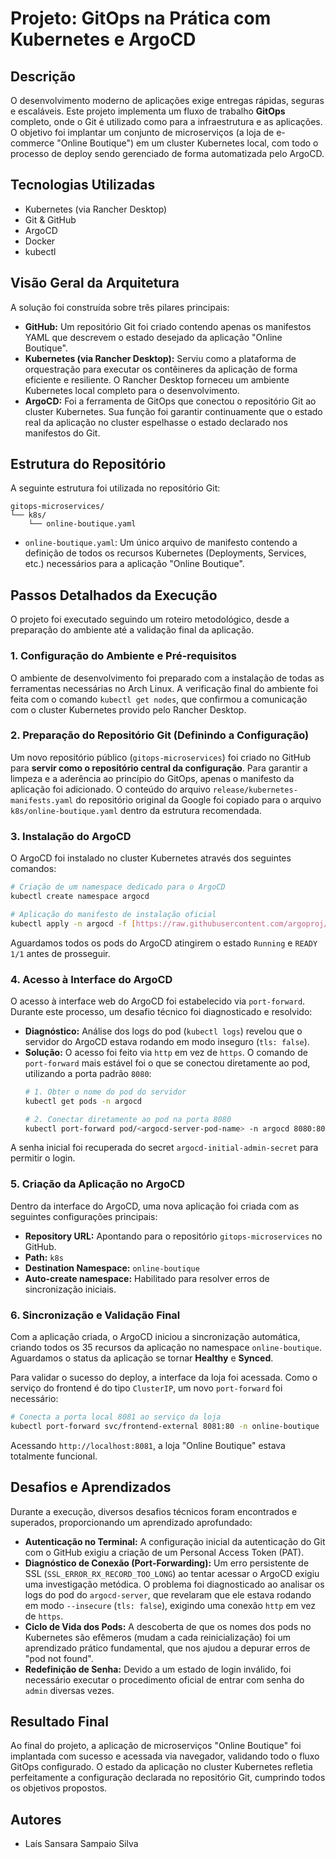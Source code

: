 # Projeto: GitOps na Prática com Kubernetes e ArgoCD

## Descrição

O desenvolvimento moderno de aplicações exige entregas rápidas, seguras e escaláveis. Este projeto implementa um fluxo de trabalho **GitOps** completo, onde o Git é utilizado como para a infraestrutura e as aplicações. O objetivo foi implantar um conjunto de microserviços (a loja de e-commerce "Online Boutique") em um cluster Kubernetes local, com todo o processo de deploy sendo gerenciado de forma automatizada pelo ArgoCD.

## Tecnologias Utilizadas

* Kubernetes (via Rancher Desktop)
* Git & GitHub
* ArgoCD
* Docker
* kubectl

## Visão Geral da Arquitetura

A solução foi construída sobre três pilares principais:

* **GitHub:** Um repositório Git foi criado contendo apenas os manifestos YAML que descrevem o estado desejado da aplicação "Online Boutique".
* **Kubernetes (via Rancher Desktop):** Serviu como a plataforma de orquestração para executar os contêineres da aplicação de forma eficiente e resiliente. O Rancher Desktop forneceu um ambiente Kubernetes local completo para o desenvolvimento.
* **ArgoCD:** Foi a ferramenta de GitOps que conectou o repositório Git ao cluster Kubernetes. Sua função foi garantir continuamente que o estado real da aplicação no cluster espelhasse o estado declarado nos manifestos do Git.



## Estrutura do Repositório

A seguinte estrutura foi utilizada no repositório Git:

```
gitops-microservices/
└── k8s/
    └── online-boutique.yaml
```

* `online-boutique.yaml`: Um único arquivo de manifesto contendo a definição de todos os recursos Kubernetes (Deployments, Services, etc.) necessários para a aplicação "Online Boutique".

## Passos Detalhados da Execução

O projeto foi executado seguindo um roteiro metodológico, desde a preparação do ambiente até a validação final da aplicação.

### 1. Configuração do Ambiente e Pré-requisitos

O ambiente de desenvolvimento foi preparado com a instalação de todas as ferramentas necessárias no Arch Linux. A verificação final do ambiente foi feita com o comando `kubectl get nodes`, que confirmou a comunicação com o cluster Kubernetes provido pelo Rancher Desktop.

### 2. Preparação do Repositório Git (Definindo a Configuração)

Um novo repositório público (`gitops-microservices`) foi criado no GitHub para **servir como o repositório central da configuração**. Para garantir a limpeza e a aderência ao princípio do GitOps, apenas o manifesto da aplicação foi adicionado. O conteúdo do arquivo `release/kubernetes-manifests.yaml` do repositório original da Google foi copiado para o arquivo `k8s/online-boutique.yaml` dentro da estrutura recomendada.

### 3. Instalação do ArgoCD

O ArgoCD foi instalado no cluster Kubernetes através dos seguintes comandos:

```bash
# Criação de um namespace dedicado para o ArgoCD
kubectl create namespace argocd

# Aplicação do manifesto de instalação oficial
kubectl apply -n argocd -f [https://raw.githubusercontent.com/argoproj/argo-cd/stable/manifests/install.yaml](https://raw.githubusercontent.com/argoproj/argo-cd/stable/manifests/install.yaml)
```

Aguardamos todos os pods do ArgoCD atingirem o estado `Running` e `READY 1/1` antes de prosseguir.

### 4. Acesso à Interface do ArgoCD

O acesso à interface web do ArgoCD foi estabelecido via `port-forward`. Durante este processo, um desafio técnico foi diagnosticado e resolvido:

* **Diagnóstico:** Análise dos logs do pod (`kubectl logs`) revelou que o servidor do ArgoCD estava rodando em modo inseguro (`tls: false`).
* **Solução:** O acesso foi feito via `http` em vez de `https`. O comando de `port-forward` mais estável foi o que se conectou diretamente ao pod, utilizando a porta padrão `8080`:
    ```bash
    # 1. Obter o nome do pod do servidor
    kubectl get pods -n argocd
    
    # 2. Conectar diretamente ao pod na porta 8080
    kubectl port-forward pod/<argocd-server-pod-name> -n argocd 8080:8080
    ```
A senha inicial foi recuperada do secret `argocd-initial-admin-secret` para permitir o login.
### 5. Criação da Aplicação no ArgoCD

Dentro da interface do ArgoCD, uma nova aplicação foi criada com as seguintes configurações principais:

* **Repository URL:** Apontando para o repositório `gitops-microservices` no GitHub.
* **Path:** `k8s`
* **Destination Namespace:** `online-boutique`
* **Auto-create namespace:** Habilitado para resolver erros de sincronização iniciais.

### 6. Sincronização e Validação Final

Com a aplicação criada, o ArgoCD iniciou a sincronização automática, criando todos os 35 recursos da aplicação no namespace `online-boutique`. Aguardamos o status da aplicação se tornar **Healthy** e **Synced**.

Para validar o sucesso do deploy, a interface da loja foi acessada. Como o serviço do frontend é do tipo `ClusterIP`, um novo `port-forward` foi necessário:

```bash
# Conecta a porta local 8081 ao serviço da loja
kubectl port-forward svc/frontend-external 8081:80 -n online-boutique
```

Acessando `http://localhost:8081`, a loja "Online Boutique" estava totalmente funcional.

## Desafios e Aprendizados

Durante a execução, diversos desafios técnicos foram encontrados e superados, proporcionando um aprendizado aprofundado:

* **Autenticação no Terminal:** A configuração inicial da autenticação do Git com o GitHub exigiu a criação de um Personal Access Token (PAT).
* **Diagnóstico de Conexão (Port-Forwarding):** Um erro persistente de SSL (`SSL_ERROR_RX_RECORD_TOO_LONG`) ao tentar acessar o ArgoCD exigiu uma investigação metódica. O problema foi diagnosticado ao analisar os logs do pod do `argocd-server`, que revelaram que ele estava rodando em modo `--insecure` (`tls: false`), exigindo uma conexão `http` em vez de `https`.
* **Ciclo de Vida dos Pods:** A descoberta de que os nomes dos pods no Kubernetes são efêmeros (mudam a cada reinicialização) foi um aprendizado prático fundamental, que nos ajudou a depurar erros de "pod not found".
* **Redefinição de Senha:** Devido a um estado de login inválido, foi necessário executar o procedimento oficial  de entrar com senha do `admin` diversas vezes.

## Resultado Final

Ao final do projeto, a aplicação de microserviços "Online Boutique" foi implantada com sucesso e acessada via navegador, validando todo o fluxo GitOps configurado. O estado da aplicação no cluster Kubernetes refletia perfeitamente a configuração declarada no repositório Git, cumprindo todos os objetivos propostos.


## Autores

* Laís Sansara Sampaio Silva
